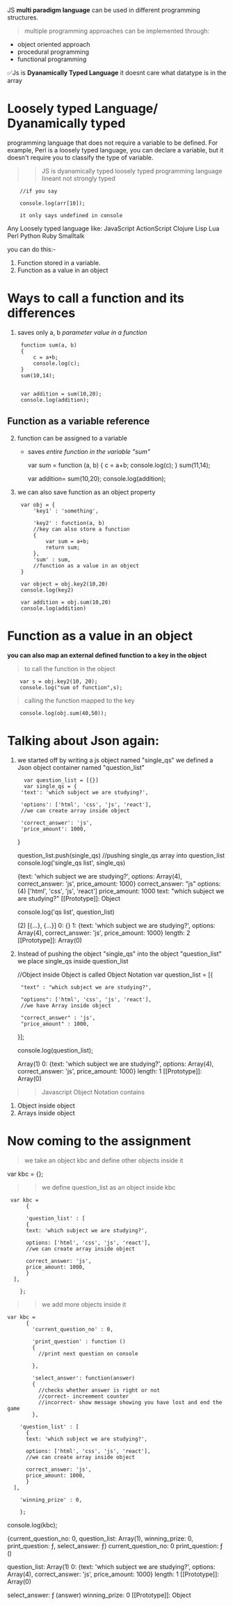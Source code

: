 JS **multi paradigm language**
  can be used in different programming 
  structures.
> multiple programming approaches can be 
  implemented through:

- object oriented approach 
- procedural programming
- functional programming

✅Js is **Dyanamically Typed Language** 
   it doesnt care what datatype is in the array


# Loosely typed Language/ Dyanamically typed
  programming language that does not require a variable to be defined. For example, Perl is a loosely typed language, you can declare a variable, but it doesn't require you to classify the type of variable.

>> JS is dyanamically typed
>> loosely typed programming language
>> lineant 
>> not strongly typed 

        //if you say 

        console.log(arr[10]);

        it only says undefined in console 

Any Loosely typed language like:
JavaScript
ActionScript
Clojure
Lisp
Lua
Perl
Python
Ruby
Smalltalk

you can do this:-

1. Function stored in a variable.
2. Function as a value in an object 

# Ways to call a function and its differences

1. saves only  a, b *parameter value in a function*

       
        function sum(a, b)
        {
            c = a+b;
            console.log(c);
        }
        sum(10,14);
        

        var addition = sum(10,20);
        console.log(addition);

## Function as a variable reference 
2. function can be assigned to a variable
    - saves *entire function in the variable "sum"* 
    
        
        var sum = function (a, b)
        {
            c = a+b;
            console.log(c);
        }
        sum(11,14);
       
        var addition= sum(10,20);
        console.log(addition);

3. we can also save function as an object property 

       
        var obj = {
            'key1' : 'something',

            'key2' : function(a, b) 
            //key can also store a function
            {
                var sum = a+b;
                return sum;
            },
            'sum' : sum, 
            //function as a value in an object 
        }
        
        var object = obj.key2(10,20)
        console.log(key2)

        var addition = obj.sum(10,20)
        console.log(addition)

# Function as a value in an object 
**you can also map an external defined function to a key in the object**

> to call the function in the object
       
        var s = obj.key2(10, 20);
        console.log("sum of function",s);
        

> calling the function mapped to the key
       
        console.log(obj.sum(40,50));
      
    
# Talking about Json again:
1. we started off by writing a js object named "single_qs"
   we defined a Json object container named "question_list"

     
         var question_list = [{}]
         var single_qs = {
        'text': 'which subject we are studying?',

        'options': ['html', 'css', 'js', 'react'],
        //we can create array inside object

        'correct_answer': 'js',
        'price_amount': 1000,
      }
   

    question_list.push(single_qs)
    //pushing single_qs array into question_list 
    console.log('single_qs list', single_qs)

    {text: 'which subject we are studying?', options: Array(4), correct_answer: 'js', price_amount: 1000}
    correct_answer: "js"
    options: (4) ['html', 'css', 'js', 'react']
    price_amount: 1000
    text: "which subject we are studying?"
    [[Prototype]]: Object
  

    console.log('qs list', question_list)

   
    (2) [{…}, {…}]
    0: {}
    1: {text: 'which subject we are studying?', options: Array(4), correct_answer: 'js', price_amount: 1000}
    length: 2
    [[Prototype]]: Array(0)

   
      
2. Instead of pushing the object "single_qs" into the object "question_list" we place single_qs inside question_list 

    
    //Object inside Object is called Object Notation 
    var question_list = [{
  
        "text" : "which subject we are studying?",

        "options": ['html', 'css', 'js', 'react'],
        //we have Array inside object 

        "correct_answer" : 'js',
        "price_amount" : 1000,
    }];

  

    console.log(question_list);

    
    Array(1)
    0: {text: 'which subject we are studying?', options: Array(4), correct_answer: 'js', price_amount: 1000}
    length: 1
    [[Prototype]]: Array(0)



>> Javascript Object Notation contains 
1. Object inside object 
2. Arrays inside object 
  

# Now coming to the assignment 
> we take an object kbc and define other objects inside it 


  var kbc =
        {};
  

>> we define question_list as an object inside kbc

   
     var kbc =
          {

          'question_list' : [
          {
          text: 'which subject we are studying?',

          options: ['html', 'css', 'js', 'react'],
          //we can create array inside object

          correct_answer: 'js',
          price_amount: 1000,
          }
      ],

        }; 

>>we add more objects inside it 

    var kbc =
          {
            'current_question_no' : 0,

            'print_question' : function ()
            {
              //print next question on console
              
            },

            'select_answer': function(answer)
            {
              //checks whether answer is right or not
              //correct- increement counter
              //incorrect- show message showing you have lost and end the game
            },

        'question_list' : [
          {
          text: 'which subject we are studying?',

          options: ['html', 'css', 'js', 'react'],
          //we can create array inside object

          correct_answer: 'js',
          price_amount: 1000,
          }
      ],

        'winning_prize' : 0,

        };

   console.log(kbc);

 
   {current_question_no: 0, question_list: Array(1), winning_prize: 0, print_question: ƒ, select_answer: ƒ}
   current_question_no: 0
   print_question: ƒ ()

   question_list: Array(1)
   0: {text: 'which subject we are studying?', options: Array(4), correct_answer: 'js', price_amount: 1000}
   length: 1
   [[Prototype]]: Array(0)

   select_answer: ƒ (answer)
   winning_prize: 0
   [[Prototype]]: Object 


     


